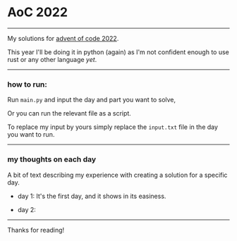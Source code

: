 # AoC 2022

---

My solutions for [advent of code 2022](https://adventofcode.com/2022).

This year I'll be doing it in python (again) as I'm not confident enough to use rust or any other language _yet_.

---

### how to run:

Run ``main.py`` and input the day and part you want to solve,

Or you can run the relevant file as a script.

To replace my input by yours simply replace the ``input.txt`` file in the day you want to run.

---

### my thoughts on each day

A bit of text describing my experience with creating a solution for a specific day.

* day 1: It's the first day, and it shows in its easiness.

* day 2: 

---

Thanks for reading!

